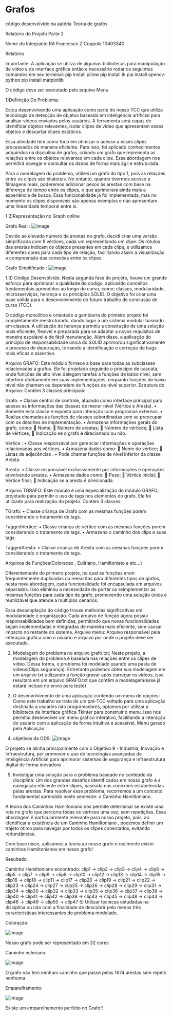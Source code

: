 # Grafos
código desenvolvido na aatéria Teoria de grafos


Relatório do Projeto 
Parte 2

Nome do Integrante	RA
Francesco Z Coppola	10403340
	
	

Relatório


Importante: A aplicação se utiliza de algumas bibliotecas para manipulação de vídeo e de interface gráfica então e necessário rodar os seguintes comandos em seu terminal: 
pip install pillow 
pip install tk 
pip install opencv-python
 pip install matplotlib

O código deve ser executado pelo arquivo Menu















1)Definição Do Problema:


Estou desenvolvendo uma aplicação como parte do nosso TCC que utiliza tecnologia de detecção de objetos baseada em inteligência artificial para analisar vídeos enviados pelos usuários. A ferramenta será capaz de identificar objetos relevantes, isolar clipes de vídeo que apresentam esses objetos e descartar clipes estáticos.

Essa atividade tem como foco em otimizar o acesso a esses clipes processados de maneira eficiente. Para isso, foi aplicado conhecimentos adquiridos na disciplina de grafos, criando um grafo que representa as relações entre os objetos relevantes em cada clipe. Essa abordagem nos permitirá navegar e consultar os dados de forma mais ágil e estruturada. 


Para a modelagem do problema, utilizei  um grafo do tipo 1, pois as relações entre os clipes são bilaterais. No entanto, quando tivermos acesso a filmagens reais, poderemos adicionar pesos às arestas com base na diferença de tempo entre os clipes, o que aprimorará ainda mais a experiência  de busca. Essa funcionalidade já foi implementada, mas no momento os clipes disponíveis são apenas exemplos e não apresentam uma linearidade temporal entre si.











1.2)Representação no Graph online



Grafo Real :
![image](https://github.com/user-attachments/assets/392bc6e4-2b46-4b8f-a03f-3349dad8be62)


 

















Devido ao elevado número de arestas no grafo, decidi criar uma versão simplificada com 9 vértices, cada um representando um clipe. Os rótulos das arestas indicam os objetos presentes em cada clipe, e utilizamos diferentes cores para cada tipo de relação, facilitando assim a visualização e compreensão das conexões entre os clipes.


Grafo Simplificado :
![image](https://github.com/user-attachments/assets/111bfb31-8ede-46c3-88e1-705eba63670b)


    





































1.3) Código Desenvolvido: 
Nesta segunda fase do projeto, houve um grande esforço para aprimorar a qualidade do código, aplicando conceitos fundamentais aprendidos ao longo do curso, como: classes, modularidade, microsserviços, herança e os princípios SOLID. O objetivo foi criar uma base sólida para o desenvolvimento do futuro trabalho de conclusão de curso (TCC).

O código monolítico e orientado a gambiarra do primeiro projeto foi completamente reestruturado, dando lugar a um sistema modular baseado em classes. A utilização de herança permitiu a construção de uma solução mais eficiente, flexível e preparada para se adaptar a novos requisitos de maneira escalável e de fácil manutenção. Além disso, a aplicação do princípio de responsabilidade única do SOLID aprimorou significativamente o processo de depuração, tornando a identificação e correção de bugs mais eficaz e assertiva.


Arquivo GRAFO:
Este módulo fornece a base para todas as subclasses relacionadas a grafos. Ele foi projetado seguindo o princípio de cascata, onde funções de alto nível delegam tarefas a funções de baixo nível, sem interferir diretamente em suas implementações, enquanto funções de baixo nível não chamam ou dependem de funções de nível superior.
Estrutura do Arquivo:
Contém 3 classes principais:

Grafo: 
•  Classe central de controle, atuando como interface principal para acesso às informações das classes de menor nível (Vértice e Aresta).
•	Somente esta classe é exposta para interação com programas externos.
•	Realiza chamadas às funções de classes subordinadas sem se preocupar com os detalhes de implementação.
•	Armazena informações gerais do grafo, como:
	Nome;
	Número de arestas;
	Número de vértices;
	Lista de vértices;
	Indicação se o grafo é direcionado ou não.


Vértice : 
•	Classe responsável por gerenciar informações e operações relacionadas aos vértices.
•	Armazena dados como:
	Nome do vértice;
	Listas de adjacências .
•	Pode chamar funções de nível inferior da classe Aresta

Aresta:
•	Classe responsável exclusivamente por informações e operações envolvendo arestas.
•	Armazena dados como:
	Peso;
	Vértice inicial;
	Vértice final;
	Indicação se a aresta é direcionada.












Arquivo TGRAFO:
Este módulo é uma especialização do módulo GRAFO, projetado para permitir o uso de tags nos elementos do grafo. Ele foi utilizado para realização do projeto.
Contém 3 classes:

TGrafo: 
•	Classe criança de Grafo com as mesmas funções porem considerando o tratamento de  tags. 

TaggedVertice: 
•	Classe criança de vértice com as mesmas funções porem considerando o tratamento de  tags. 
•	Armazena o caminho dos clips e suas tags.

TaggedAresta:
•	Classe criança de Aresta com as mesmas funções porem considerando o tratamento de  tags. 


Arquivos de Funções(Coloracao , Euliriano, Hamiltoniato e etc...)

Diferentemente do primeiro projeto, no qual as funções eram frequentemente duplicadas ou reescritas para diferentes tipos de grafos, nesta nova abordagem, cada funcionalidade foi encapsulada em arquivos separados. Isso eliminou a necessidade de portar ou reimplementar as mesmas funções para cada tipo de grafo, promovendo uma solução única e reutilizável que atende a múltiplos cenários.

Essa desacoplação do código trouxe melhorias significativas em modularidade e organização. Cada arquivo de função agora possui responsabilidades bem definidas, permitindo que novas funcionalidades sejam implementadas e integradas de maneira mais eficiente, sem causar impacto no restante do sistema.
  Arquivo menu: 
	Arquivo responsável pela interação gráfica com o usuário e arquivo por onde o projeto deve ser executado.  



2) Modelagem do problema no arquivo grafo.txt; 
Neste projeto, a modelagem do problema é baseada nas relações entre os clipes de vídeo. Dessa forma, o problema foi modelado usando uma pasta de vídeos(Clips segurança). Entretanto podemos obter sua modelagem em um arquivo txt utilizando a função gravar após carregar os vídeos, isso resultara em um arquivo GRAFO.txt que contêm a modelagem(esse já estará incluso no envio para teste)
 




3) O desenvolvimento de uma aplicação contendo um menu de opções:
 Como este trabalho se trata de um pré-TCC voltado para uma aplicação destinada a usuários não programadores, optamos por utilizar a biblioteca de interface gráfica Tkinter para construir o menu. Isso nos permitiu desenvolver um menu gráfico interativo, facilitando a interação do usuário com a aplicação de forma intuitiva e acessível. Menu gerado pela Aplicação:






4) objetivos da ODS:
 ![image](https://github.com/user-attachments/assets/3112f69c-4d1a-44a0-a3b3-9f2487a331a3)

O projeto se alinha principalmente com o Objetivo  9 - Indústria, Inovação e Infraestrutura, por promover o uso de tecnologias avançadas de Inteligência Artificial para aprimorar sistemas de segurança e infraestrutura digital de forma inovadora


5) Investigar uma solução para o problema baseado no conteúdo da disciplina:
Um dos grandes desafios identificados em nosso grafo é a navegação eficiente entre clipes, baseada nas conexões estabelecidas pelas arestas. Para resolver esse problema, recorremos a um conceito fundamental aprendido neste semestre: o Caminho Hamiltoniano.

A teoria dos Caminhos Hamiltoniano nos permite determinar se existe uma rota no grafo que percorra todas os vértices uma vez, sem repetições. Essa abordagem é particularmente relevante para nosso projeto, pois, ao identificar a existência de um Caminho Hamiltoniano , podemos definir um trajeto ótimo para navegar por todos os clipes conectados, evitando redundâncias.

Com base nisso, aplicamos a teoria ao nosso grafo e realmente existe caminhos Hamiltonianos em nosso grafo!

Resultado: 

Caminho Hamiltoniano encontrado:
clip1 -> clip2 -> clip3 -> clip4 -> clip6 -> clip5 -> clip7 -> clip9 -> clip8 -> clip10 -> clip12 -> clip13 -> clip14 -> clip15 -> clip16 -> clip18 -> clip11 -> clip17 -> clip20 -> clip19 -> clip21 -> clip22 -> clip23 -> clip24 -> clip27 -> clip25 -> clip26 -> clip28 -> clip29 -> clip31 -> clip34 -> clip30 -> clip32 -> clip33 -> clip35 -> clip36 -> clip37 -> clip39 -> clip40 -> clip41 -> clip42 -> clip38 -> clip43 -> clip45 -> clip48 -> clip44 -> clip46 -> clip49 -> clip50 -> clip47
5) Utilizar técnicas estudadas na disciplina ou não com a finalidade de descobrir pelo menos três características interessantes do problema modelado.



Coloração: 


![image](https://github.com/user-attachments/assets/30e5261f-d9c8-4b2d-8749-2c93899e38a8)


  

Nosso grafo pode ser representado em 32 cores 





Caminho euleriano: 

![image](https://github.com/user-attachments/assets/a52ddabc-19d8-4582-83d5-33e0c8cff46a)

 
 
O grafo não tem nenhum caminho que passe pelas 1674 arestas sem repetir nenhuma 







Emparelhamento:

 ![image](https://github.com/user-attachments/assets/c36421f8-ba2e-4ffc-a778-dab5bd1e73c6)



Existe um emparelhamento perfeito no Grafo!! 
